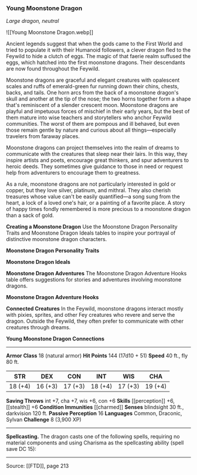### Young Moonstone Dragon
_Large dragon, neutral_

![[Young Moonstone Dragon.webp]]

Ancient legends suggest that when the gods came to the First World and tried to populate it with their Humanoid followers, a clever dragon fled to the Feywild to hide a clutch of eggs. The magic of that faerie realm suffused the eggs, which hatched into the first moonstone dragons. Their descendants are now found throughout the Feywild.

Moonstone dragons are graceful and elegant creatures with opalescent scales and ruffs of emerald-green fur running down their chins, chests, backs, and tails. One horn arcs from the back of a moonstone dragon's skull and another at the tip of the nose; the two horns together form a shape that's reminiscent of a slender crescent moon. Moonstone dragons are playful and impetuous forces of mischief in their early years, but the best of them mature into wise teachers and storytellers who anchor Feywild communities. The worst of them are pompous and ill behaved, but even those remain gentle by nature and curious about all things—especially travelers from faraway places.

Moonstone dragons can project themselves into the realm of dreams to communicate with the creatures that sleep near their lairs. In this way, they inspire artists and poets, encourage great thinkers, and spur adventurers to heroic deeds. They sometimes give guidance to those in need or request help from adventurers to encourage them to greatness.

As a rule, moonstone dragons are not particularly interested in gold or copper, but they love silver, platinum, and mithral. They also cherish treasures whose value can't be easily quantified—a song sung from the heart, a lock of a loved one's hair, or a painting of a favorite place. A story of happy times fondly remembered is more precious to a moonstone dragon than a sack of gold.


**Creating a Moonstone Dragon** Use the Moonstone Dragon Personality Traits and Moonstone Dragon Ideals tables to inspire your portrayal of distinctive moonstone dragon characters.

**Moonstone Dragon Personality Traits** 


**Moonstone Dragon Ideals** 



**Moonstone Dragon Adventures** The Moonstone Dragon Adventure Hooks table offers suggestions for stories and adventures involving moonstone dragons.

**Moonstone Dragon Adventure Hooks** 


**Connected Creatures** In the Feywild, moonstone dragons interact mostly with pixies, sprites, and other Fey creatures who revere and serve the dragon. Outside the Feywild, they often prefer to communicate with other creatures through dreams.


**Young Moonstone Dragon Connections** 






---

**Armor Class** 18 (natural armor)
**Hit Points** 144 (17d10 + 51)
**Speed** 40 ft., fly 80 ft.

| STR     | DEX     | CON     | INT     | WIS     | CHA     |
|---------|---------|---------|---------|---------|---------|
| 18 (+4) | 16 (+3) | 17 (+3) | 18 (+4) | 17 (+3) | 19 (+4) |

**Saving Throws** int +7, cha +7, wis +6, con +6
**Skills** [[perception]] +6, [[stealth]] +6
**Condition Immunities** [[charmed]]
**Senses** blindsight 30 ft., darkvision 120 ft.
**Passive Perception** 16
**Languages** Common, Draconic, Sylvan
**Challenge** 8 (3,900 XP)

---

**Spellcasting.** The dragon casts one of the following spells, requiring no material components and using Charisma as the spellcasting ability (spell save DC 15):


---

Source: [[FTD]], page 213
